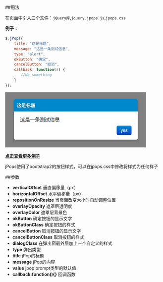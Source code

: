 ##用法

在页面中引入三个文件：```jQuery库```,```jquery.jpops.js```,```jpops.css```

**例子：**
```js
$.jPop({
    title: "这是标题",
    message: "这是一条测试信息",
    type: "alert",
    okButton: "确定",
    cancelButton: "取消",
    callback: function(r) {
       //do something
    }
});
```

<img src="exmaple.png" alt="">

**<a href="http://iancj.com/jPops/" target="_blank">点击查看更多例子</a>**

jPops使用了bootstrap2的按钮样式，可以在jpops.css中修改将样式为任何样子

##参数

- **verticalOffset** 垂直偏移量（px）
- **horizontalOffset** 水平偏移量（px）
- **repositionOnResize** 当页面改变大小时自动调整位置
- **overlayOpacity** 遮罩层透明度
- **overlayColor** 遮罩层背景色
- **okButton** 确定按钮的显示文字
- **okButtonClass** 确定按钮的样式
- **cancelButton** 取消按钮的显示文字
- **cancelButtonClass** 取消按钮的样式
- **dialogClass** 在弹出窗最外层加上一个自定义的样式
- **type** 弹出类型
- **title** jPop的标题
- **message** jPop的内容
- **value** jpop prompt类型的默认值
- **callback:function(){}** 回调函数